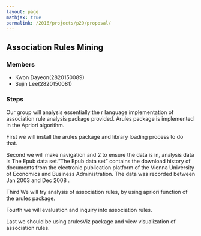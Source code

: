 ```yaml
---
layout: page
mathjax: true
permalink: /2016/projects/p29/proposal/
---
```


## Association Rules Mining

### Members

- Kwon Dayeon(2820150089)
- Sujin Lee(2820150081)

### Steps

Our group will analysis essentially the r language implementation of association rule analysis package provided. Arules package is implemented in the Apriori algorithm.

First we will install the arules package and library loading process to do that.

Second we will make navigation and 2 to ensure the data is in, analysis data is The Epub data set.”The Epub data set” contains the download history of documents from the electronic publication platform of the Vienna University of Economics and Business Administration. The data was recorded between Jan 2003 and Dec 2008 .

Third We will try analysis of association rules, by using apriori function of the arules package. 

Fourth we will evaluation and inquiry into association rules.

Last we should be using arulesViz package and view visualization of association rules. 
